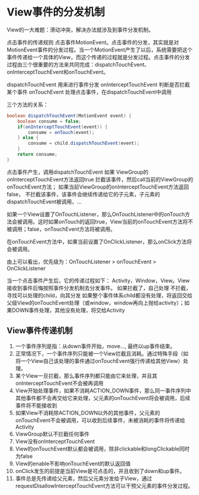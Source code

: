 # View事件的分发机制 #
View的一大难题：滑动冲突，解决办法就涉及到事件分发机制。

点击事件的传递规则
点击事件MotionEvent。点击事件的分发，其实就是对MotionEvent事件的分发过程。当一个MotionEvent产生了以后，系统需要把这个事件传递给一个具体的View，而这个传递的过程就是分发过程。点击事件的分发过程由三个很重要的方法来共同完成：dispatchTouchEvent、onInterceptTouchEvent和onTouchEvent。

dispatchTouchEvent
用来进行事件分发
onInterceptTouchEvent
判断是否拦截某个事件
onTouchEvent
处理点击事件，在dispatchTouchEvent中调用

三个方法的关系：
``` java
boolean dispatchTouchEvent(MotionEvent event) {
    boolean consume = false;
    if(onInterceptTouchEvent(event)) {
        consume = onTouch(event);
    } else {
        consume = child.dispatchTouchEvent(event);
    }
    return consume;
}
```
点击事件产生，调用dispatchTouchEvent
如果 ViewGroup的onInterceptTouchEvent方法返回true 拦截该事件，然后call当前的ViewGroup的onTouchEvent方法；
如果当前ViewGroup的onInterceptTouchEvent方法返回false， 不拦截该事件，该事件会继续传递给它的子元素，子元素的dispatchTouchEvent被调用，...

如果一个View设置了OnTouchListener，那么OnTouchListener中的onTouch方法会被调用。这时如果onTouch的返回true，View当前的onTouchEvent方法将不被调用；false，onTouchEvent方法将被调用。

在onTouchEvent方法中，如果当前设置了OnClickListener，那么onClick方法将会被调用。

由上可以看出，优先级为：OnTouchListener > onTouchEvent > OnClickListener

当一个点击事件产生后，它的传递过程如下：
Activity，Window，View。View接收到事件后悔按照事件分发机制去分发事件。
如果拦截了，自己处理
不拦截，寻找可以处理的child，向其分发
如果整个事件体系child都没有处理，将返回交给父级View的onTouchEvent处理（或window，window再向上抛给activity）；如果DOWN事件处理，其他没有处理，将交给Activity

## View事件传递机制
1. 一个事件序列是指：从down事件开始，move..., 最终以up事件结束。
2. 正常情况下，一个事件序列只能被一个View拦截且消耗。通过特殊手段（如将一个View自己该处理的事件通过onTouchEvent强行传递给其他View）处理。
3. 某个View一旦拦截，那么事件序列都只能由它来处理，并且其onInterceptTouchEvent不会被再调用
4. View开始处理事件，如果不消耗ACTION_DOWN事件，那么同一事件序列中其他事件都不会再交给它来处理，父元素的onTouchEvent将会被调用，后续事件将不能接收到
5. 如果View不消耗除ACTION_DOWN以外的其他事件，父元素的onTouchEvent不会被调用，可以收到后续事件，未被消耗的事件将传递给Activity
6. ViewGroup默认不拦截任何事件
7. View没有onInterceptTouchEvent
8. View的onTouchEvent默认都会被调用，除非clickable和longClickable同时为false
9. View的enable不影响onTouchEvent的默认返回值
10. onClick发生的前提是当前View是可点击的，并且收到了down和up事件。
11. 事件总是先传递给父元素，然后父元素分发给子View，通过requestDisallowInterceptTouchEvent方法可以干预父元素的事件分发过程。


